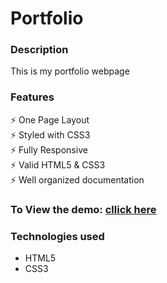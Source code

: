<h1>Portfolio</h1>

<h3>Description</h3>
<p> This is my  portfolio webpage<br>
    
<h3>Features</h3>
<p>
    ⚡️ One Page Layout <br>
    ⚡️ Styled with CSS3 <br>
    ⚡️ Fully Responsive <br>
    ⚡️ Valid HTML5 & CSS3 <br>
    ⚡️ Well organized documentation <br>
</p>


<h3>To View the demo: <a href="https://vjharan.github.io/HTML_CSS_projects/">cllick here</a></h3>

<h3>Technologies used</h3>
<ul>
    <li>HTML5</li>
    <li>CSS3</li>
</ul>
